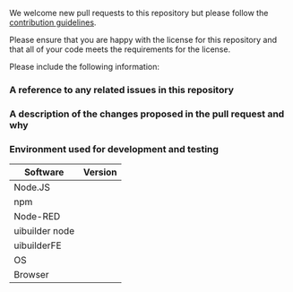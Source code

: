 We welcome new pull requests to this repository but please follow the [contribution guidelines](https://github.com/TotallyInformation/node-red-contrib-uibuilder/blob/master/.github/CONTRIBUTING.md).

Please ensure that you are happy with the license for this repository and that all of your code meets the requirements for the license.

Please include the following information:

### A reference to any related issues in this repository


### A description of the changes proposed in the pull request and why


### Environment used for development and testing

Software       | Version
-------------- | -------
Node.JS        | 
npm            | 
Node-RED       | 
uibuilder node | 
uibuilderFE    | 
OS             | 
Browser        | 

